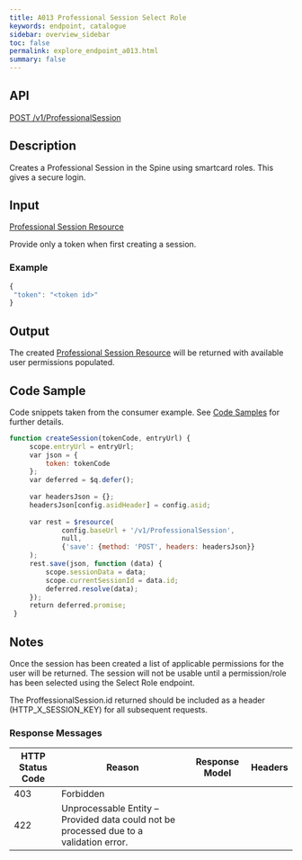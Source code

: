 ```yaml
---
title: A013 Professional Session Select Role
keywords: endpoint, catalogue
sidebar: overview_sidebar
toc: false
permalink: explore_endpoint_a013.html
summary: false
---
```


## API
[POST /v1/ProfessionalSession](https://api.dev1.ers.ncrs.nhs.uk/ers-api/v1/ProfessionalSession)

## Description
Creates a Professional Session in the Spine using smartcard roles. This gives a secure login.

## Input
[Professional Session Resource](https://developer.nhs.uk/library/systems/e-rs/ecosystem/explore/resources/professionalsession/)

Provide only a token when first creating a session.

### Example
```javascript
{
 "token": "<token id>"
}
```

## Output
The created [Professional Session Resource](https://developer.nhs.uk/library/systems/e-rs/ecosystem/explore/resources/professionalsession/) will be returned with available user permissions populated.

## Code Sample
Code snippets taken from the consumer example. See [Code Samples](https://developer.nhs.uk/library/systems/e-rs/ecosystem/develop/code/) for further details.

```javascript
function createSession(tokenCode, entryUrl) {
     scope.entryUrl = entryUrl;
     var json = {
         token: tokenCode
     };
     var deferred = $q.defer();
 
     var headersJson = {};
     headersJson[config.asidHeader] = config.asid;
 
     var rest = $resource(
             config.baseUrl + '/v1/ProfessionalSession',
             null,
             {'save': {method: 'POST', headers: headersJson}}
     );
     rest.save(json, function (data) {
         scope.sessionData = data;
         scope.currentSessionId = data.id;
         deferred.resolve(data);
     });
     return deferred.promise;
 }
```

## Notes
Once the session has been created a list of applicable permissions for the user will be returned. The session will not be usable until a permission/role has been selected using the Select Role endpoint.

The ProffessionalSession.id returned should be included as a header (HTTP_X_SESSION_KEY) for all subsequent requests.

### Response Messages

HTTP Status Code | Reason | Response Model | Headers
---------------- | ------ | -------------- | -------
403 | Forbidden
422 | Unprocessable Entity – Provided data could not be processed due to a validation error.
